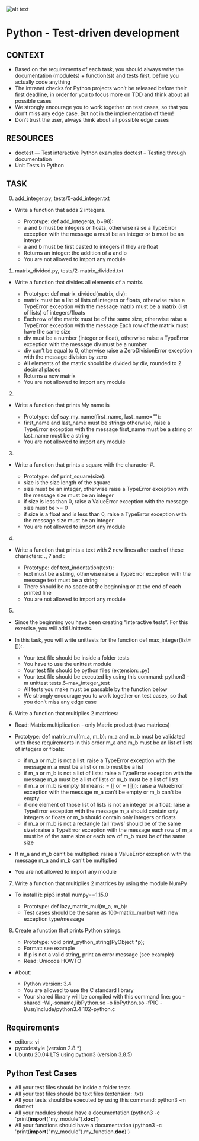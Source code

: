 ![alt text](https://s3.amazonaws.com/intranet-projects-files/holbertonschool-higher-level_programming+/246/giphy-4.gif)
# Python - Test-driven development

## CONTEXT
 * Based on the requirements of each task, you should always write the documentation (module(s) + function(s)) and tests first, before you actually code anything
 * The intranet checks for Python projects won’t be released before their first deadline, in order for you to focus more on TDD and think about all possible cases
 * We strongly encourage you to work together on test cases, so that you don’t miss any edge case. But not in the implementation of them!
 * Don’t trust the user, always think about all possible edge cases
## RESOURCES
 - doctest — Test interactive Python examples
  doctest – Testing through documentation
 - Unit Tests in Python
## TASK
0. add_integer.py, tests/0-add_integer.txt
* Write a function that adds 2 integers.

   * Prototype: def add_integer(a, b=98):
   * a and b must be integers or floats, otherwise raise a TypeError exception with the message a must be an integer or b must be an integer
   * a and b must be first casted to integers if they are float
   * Returns an integer: the addition of a and b
   * You are not allowed to import any module
1. matrix_divided.py, tests/2-matrix_divided.txt 
* Write a function that divides all elements of a matrix.

   * Prototype: def matrix_divided(matrix, div):
   * matrix must be a list of lists of integers or floats, otherwise raise a TypeError exception with the message matrix must be a matrix (list of lists) of integers/floats
   * Each row of the matrix must be of the same size, otherwise raise a TypeError exception with the message Each row of the matrix must have the same size
   * div must be a number (integer or float), otherwise raise a TypeError exception with the message div must be a number
   * div can’t be equal to 0, otherwise raise a ZeroDivisionError exception with the message division by zero
   * All elements of the matrix should be divided by div, rounded to 2 decimal places
   * Returns a new matrix
   * You are not allowed to import any module
2. 
* Write a function that prints My name is <first name> <last name>

   * Prototype: def say_my_name(first_name, last_name=""):
   * first_name and last_name must be strings otherwise, raise a TypeError exception with the message first_name must be a string or last_name must be a string
   * You are not allowed to import any module
3. 
* Write a function that prints a square with the character #.

   * Prototype: def print_square(size):
   * size is the size length of the square
   * size must be an integer, otherwise raise a TypeError exception with the message size must be an integer
   * if size is less than 0, raise a ValueError exception with the message size must be >= 0
   * if size is a float and is less than 0, raise a TypeError exception with the message size must be an integer
   * You are not allowed to import any module
4. 
* Write a function that prints a text with 2 new lines after each of these characters: ., ? and :

   * Prototype: def text_indentation(text):
   * text must be a string, otherwise raise a TypeError exception with the message text must be a string
   * There should be no space at the beginning or at the end of each printed line
   * You are not allowed to import any module
5. 
* Since the beginning you have been creating “Interactive tests”. For this exercise, you will add Unittests.

* In this task, you will write unittests for the function def max_integer(list=[]):.

   * Your test file should be inside a folder tests
   * You have to use the unittest module
   * Your test file should be python files (extension: .py)
   * Your test file should be executed by using this command: python3 -m unittest tests.6-max_integer_test
   * All tests you make must be passable by the function below
   * We strongly encourage you to work together on test cases, so that you don’t miss any edge case
6. Write a function that multiplies 2 matrices:

  * Read: Matrix multiplication - only Matrix product (two matrices)

  * Prototype: def matrix_mul(m_a, m_b): m_a and m_b must be validated with these requirements in this order m_a and m_b must be an list of lists of integers or floats:
     * if m_a or m_b is not a list: raise a TypeError exception with the message m_a must be a list or m_b must be a list
     * if m_a or m_b is not a list of lists: raise a TypeError exception with the message m_a must be a list of lists or m_b must be a list of lists
     *  if m_a or m_b is empty (it means: = [] or = [[]]): raise a ValueError exception with the message m_a can't be empty or m_b can't be empty
     * if one element of those list of lists is not an integer or a float: raise a TypeError exception with the message m_a should contain only integers or floats or m_b should contain only integers or floats
     * if m_a or m_b is not a rectangle (all ‘rows’ should be of the same size): raise a TypeError exception with the message each row of m_a must be of the same size or each row of m_b must be of the same size

   * If m_a and m_b can’t be multiplied: raise a ValueError exception with the message m_a and m_b can't be multiplied

   * You are not allowed to import any module
7. Write a function that multiplies 2 matrices by using the module NumPy

* To install it: pip3 install numpy==1.15.0

   * Prototype: def lazy_matrix_mul(m_a, m_b):
   * Test cases should be the same as 100-matrix_mul but with new exception type/message
8. Create a function that prints Python strings.

   * Prototype: void print_python_string(PyObject *p);
   * Format: see example
   * If p is not a valid string, print an error message (see example)
   * Read: Unicode HOWTO

* About:

   * Python version: 3.4
   * You are allowed to use the C standard library
   * Your shared library will be compiled with this command line: gcc -shared -Wl,-soname,libPython.so -o libPython.so -fPIC -I/usr/include/python3.4 102-python.c
## Requirements
- editors: vi
- pycodestyle (version 2.8.*)
- Ubuntu 20.04 LTS using python3 (version 3.8.5)
## Python Test Cases
- All your test files should be inside a folder tests
- All your test files should be text files (extension: .txt)
- All your tests should be executed by using this command: python3 -m doctest
- All your modules should have a documentation (python3 -c 'print(__import__("my_module").__doc__)')
- All your functions should have a documentation (python3 -c 'print(__import__("my_module").my_function.__doc__)')
